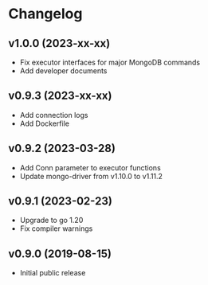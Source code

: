 # Changelog

## v1.0.0 (2023-xx-xx)
- Fix executor interfaces for major MongoDB commands
- Add developer documents

## v0.9.3 (2023-xx-xx)
- Add connection logs
- Add Dockerfile

## v0.9.2 (2023-03-28)
- Add Conn parameter to executor functions
- Update mongo-driver from v1.10.0 to v1.11.2

## v0.9.1 (2023-02-23)
- Upgrade to go 1.20
- Fix compiler warnings

## v0.9.0 (2019-08-15)
- Initial public release  
